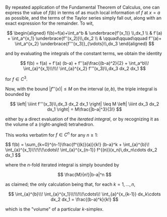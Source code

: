 By repeated application of the Fundamental Theorem of Calculus, one can express
the value of $f(b)$ in terms of as much local information of $f$ at $x=a$ as possible, 
and the terms of the Taylor series simply fall out, along with an exact expression
for the remainder. To wit,

$$
\begin{aligned}
f(b)=f(a)+\int_a^b & \underbrace{f'(x_1)} \\,dx_1 \\
 &  f'(a) + \int_a^{x_1} \underbrace{f''(x_2)}\\,dx_2 \\
 & \qquad\qquad\qquad f''(a)+ \int_a^{x_2} \underbrace{f'''(x_3)}_{\vdots}\\,dx_3
\end{aligned}
$$

and by evaluating the integrals of the constant terms, we obtain the identity

$$
f(b) = f(a) + f'(a) (b-a) + f''(a)\frac{(b-a)^2}{2} +  \int_a^b\\! \int_{a}^{x_1}\\!\\! \int_{a}^{x_2} f'''(x_3)\\,dx_3 dx_2 dx_1
$$

for $f \in C^3$.

Now, with the bound $|f'''(x)|\leq M$ on the interval $(a, b)$, the triple integral is bounded by

$$
\left| \iiint f'''(x_3)\\,dx_3 dx_2 dx_1 \right| \leq M \left| \iiint dx_3 dx_2 dx_1 \right| = M\frac{|b-a|^3}{3!}
$$

either by a direct evaluation of the *iterated integral*, or by recognizing it 
as the volume of a (right-angled) tetrahedron.

This works verbatim for $f \in C^{n}$ for any $n\geq 1$:

$$
f(b) = \sum_{k=0}^{n-1}\frac{f^{(k)}(a)}{k!} (b-a}^k +  \int_{a}^{b}\\! \int_{a}^{x_1}\\!\\!\\!\\!\cdots\\! \int_{a}^{x_{n-1}} f^{(n)}(x_n)\\,dx_n\cdots dx_2 dx_1
$$

where the $n$-fold iterated integral is simply bounded by

$$
\frac{M}{n!}|b-a|^n
$$

as claimed; the only calculation being that, for each $k=1,\ldots,n$,

$$
\int_{a}^{b}\\! \int_{a}^{x_1}\\!\\!\\!\cdots\\! \int_{a}^{x_{k-1}} dx_k\cdots dx_2 dx_1 = \frac{(b-a)^k}{k!}
$$

which is the "volume" of a particular $k$-simplex.

